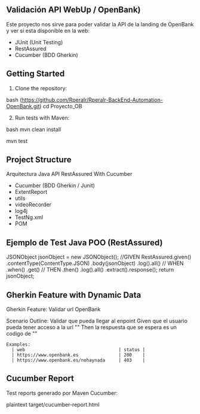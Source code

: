 ## Validación API WebUp / OpenBank)

Este proyecto nos sirve para poder validar la API de la landing de OpenBank y ver si esta disponible en la web:

- JUnit (Unit Testing)
- RestAssured 
- Cucumber (BDD Gherkin)

## Getting Started

1. Clone the repository:

bash
(https://github.com/Rperalr/Rperalr-BackEnd-Automation-OpenBank.git)
cd Proyecto_OB

2. Run tests with Maven:

bash
mvn clean install

mvn test

##  Project Structure

Arquitectura Java API RestAssured With Cucumber 
- Cucumber (BDD Gherkin / Junit)
- ExtentReport
- utils
- videoRecorder
- log4j
- TestNg.xml
- POM
  
##  Ejemplo de Test Java POO (RestAssured)

JSONObject jsonObject  = new JSONObject();
        //GIVEN
        RestAssured.given()
                .contentType(ContentType.JSON)
                .body(jsonObject)
                .log().all()
         // WHEN
                .when()
                .get()
         // THEN
                .then()
                .log().all()
                .extract().response();
        return jsonObject;

## Gherkin Feature with Dynamic Data

Gherkin
Feature: Validar url OpenBank

  Scenario Outline: Validar que pueda llegar al enpoint
    Given que el usuario pueda tener acceso a la url "<web>"
    Then la respuesta que se espera es un codigo de "<status>"

    Examples:
      | web                                   | status |
      | https://www.openbank.es               | 200    |
      | https://www.openbank.es/nohaynada     | 403    |


## Cucumber Report

Test reports generado por Maven Cucumber:

plaintext
target/cucumber-report.html
